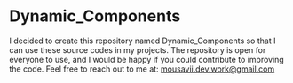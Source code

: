 # Dynamic_Components
I decided to create this repository named Dynamic_Components so that I can use these source codes in my projects. The repository is open for everyone to use, and I would be happy if you could contribute to improving the code.  Feel free to reach out to me at: mousavii.dev.work@gmail.com
